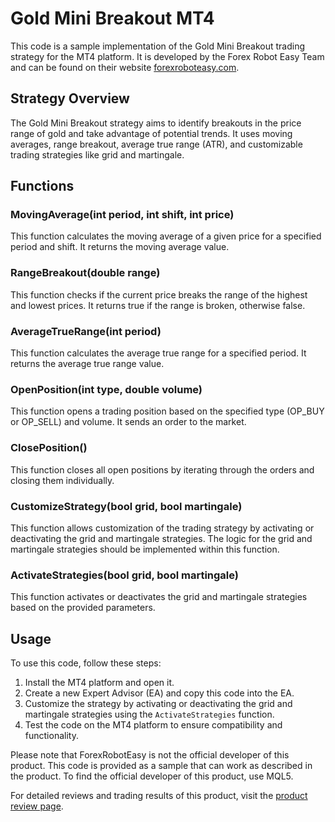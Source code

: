 # Gold Mini Breakout MT4

This code is a sample implementation of the Gold Mini Breakout trading strategy for the MT4 platform. It is developed by the Forex Robot Easy Team and can be found on their website [forexroboteasy.com](https://forexroboteasy.com).

## Strategy Overview

The Gold Mini Breakout strategy aims to identify breakouts in the price range of gold and take advantage of potential trends. It uses moving averages, range breakout, average true range (ATR), and customizable trading strategies like grid and martingale.

## Functions

### MovingAverage(int period, int shift, int price)

This function calculates the moving average of a given price for a specified period and shift. It returns the moving average value.

### RangeBreakout(double range)

This function checks if the current price breaks the range of the highest and lowest prices. It returns true if the range is broken, otherwise false.

### AverageTrueRange(int period)

This function calculates the average true range for a specified period. It returns the average true range value.

### OpenPosition(int type, double volume)

This function opens a trading position based on the specified type (OP_BUY or OP_SELL) and volume. It sends an order to the market.

### ClosePosition()

This function closes all open positions by iterating through the orders and closing them individually.

### CustomizeStrategy(bool grid, bool martingale)

This function allows customization of the trading strategy by activating or deactivating the grid and martingale strategies. The logic for the grid and martingale strategies should be implemented within this function.

### ActivateStrategies(bool grid, bool martingale)

This function activates or deactivates the grid and martingale strategies based on the provided parameters.

## Usage

To use this code, follow these steps:

1. Install the MT4 platform and open it.
2. Create a new Expert Advisor (EA) and copy this code into the EA.
3. Customize the strategy by activating or deactivating the grid and martingale strategies using the `ActivateStrategies` function.
4. Test the code on the MT4 platform to ensure compatibility and functionality.

Please note that ForexRobotEasy is not the official developer of this product. This code is provided as a sample that can work as described in the product. To find the official developer of this product, use MQL5.

For detailed reviews and trading results of this product, visit the [product review page](https://forexroboteasy.com/forex-robot-review/gold-mini-breakout-mt4-review-risky-grid-martingale-strategy/).
